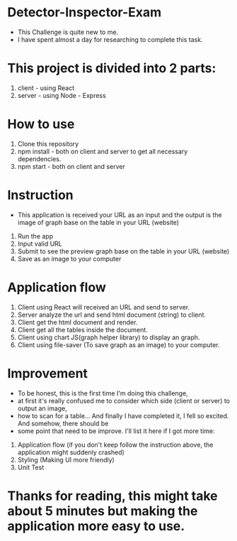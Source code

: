 # Detector-Inspector-Exam
- This Challenge is quite new to me.
- I have spent almost a day for researching to complete this task.

# This project is divided into 2 parts:
1. client - using React
2. server - using Node - Express

# How to use
1. Clone this repository
2. npm install - both on client and server to get all necessary dependencies.
3. npm start - both on client and server

# Instruction
- This application is received your URL as an input and the output is the image of graph base on the table in your URL (website)
1. Run the app
2. Input valid URL
3. Submit to see the preview graph base on the table in your URL (website)
4. Save as an image to your computer

# Application flow
1. Client using React will received an URL and send to server.
2. Server analyze the url and send html document (string) to client.
3. Client get the html document and render.
4. Client get all the tables inside the document.
5. Client using chart JS(graph helper library) to display an graph.
6. Client using file-saver (To save graph as an image) to your computer.

# Improvement
- To be honest, this is the first time I'm doing this challenge, 
- at first it's really confused me to consider which side (client or server) to output an image,
- how to scan for a table... And finally I have completed it, I fell so excited. And somehow, there should be
- some point that need to be improve. I'll list it here if I got more time:
1. Application flow (if you don't keep follow the instruction above, the application might suddenly crashed)
2. Styling (Making UI more friendly)
3. Unit Test

# Thanks for reading, this might take about 5 minutes but making the application more easy to use.
